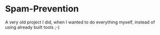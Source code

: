 # Spam-Prevention
A very old project I did, when I wanted to do everything myself, instead of using already built tools ;-)

